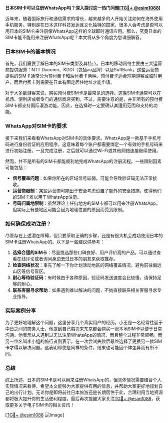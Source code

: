 **日本SIM卡可以注册WhatsApp吗？深入探讨这一热门问题[[TG💪+ @esim1088](https://t.me/s/esim1088)]**

近年来，随着国际旅行和通信需求的增长，越来越多的人开始关注如何在海外使用手机服务。特别是在日本这样科技发达且文化独特的国家，很多人会考虑是否可以用日本的SIM卡来注册像WhatsApp这样的全球即时通讯应用。那么，究竟日本的SIM卡能不能用来注册WhatsApp呢？本文将从多个角度为您详细解答。

### 日本SIM卡的基本情况

首先，我们需要了解日本的SIM卡类型及其特点。日本的移动网络主要由三大运营商提供服务：NTT Docomo、KDDI（包括au品牌）以及SoftBank。这些运营商提供的SIM卡通常分为预付费卡和后付费卡两种。预付费卡适合短期游客或临时用户，而后付费卡则需要在日本有固定居住地址才能申请。

对于大多数游客来说，购买预付费SIM卡是最常见的选择。这类SIM卡通常可以在机场、便利店或者专门的通信商店买到。不过，需要注意的是，并非所有的预付费SIM卡都支持国际漫游功能。因此，在选择时一定要确认其适用范围和支持的功能。

### WhatsApp对SIM卡的要求

接下来我们来看看WhatsApp对SIM卡的具体要求。WhatsApp是一款基于手机号码进行身份验证的应用程序，这意味着每个账户都需要绑定一个有效的手机号码来进行初始注册。一旦完成注册，之后就可以通过Wi-Fi或其他网络连接继续使用。

然而，并不是所有的SIM卡都能顺利地完成WhatsApp的注册流程。一些限制因素可能包括：

- **信号覆盖问题**：如果你所在的区域信号较弱，可能会导致验证码无法正常接收。
- **运营商限制**：某些运营商可能出于安全考虑设置了额外的安全措施，使得他们的SIM卡难以用于WhatsApp注册。
- **号码归属地限制**：虽然理论上任何地方的SIM卡都可以用来注册WhatsApp，但实际上有些地区可能会因为地理位置的原因而受到限制。

### 如何确保成功注册？

尽管存在上述潜在障碍，但只要采取正确的步骤，还是有很大机会成功使用日本的SIM卡注册WhatsApp的。以下是一些建议供参考：

1. **选择合适的SIM卡**：尽量挑选那些口碑良好、用户评价高的产品。可以通过查看在线评论或者询问身边去过日本的朋友来获取推荐。
2. **检查网络状况**：事先了解一下你计划活动地区的网络覆盖情况，避免前往偏远山区等信号盲区。
3. **耐心等待验证码**：有时候由于各种原因，验证码发送速度会比较慢，请保持足够的耐心。
4. **联系客服寻求帮助**：如果遇到难以解决的问题，不妨直接联系相关客服寻求专业指导。

### 实际案例分享

为了更好地理解这个问题，这里分享几个真实用户的经历。小王是一名经常往返于中日之间的商务人士，他提到自己每次来东京都会购买一张本地SIM卡以便于日常沟通。他表示从未遇到过无法注册WhatsApp的情况，而且整个过程非常顺畅。而另一位名叫李小姐的旅行者则表示，在一次尝试失败后最终选择了更换另一款SIM卡才得以解决问题。这表明即使是同样的条件，结果也可能因个体差异而有所不同。

### 总结

综上所述，日本的SIM卡是可以用来注册WhatsApp的，但具体情况需要结合个人实际情况来看待。希望本文能够为大家提供有用的信息，并帮助大家更好地规划自己的出行计划。无论你是即将前往日本旅游还是长期居住于此，合理利用当地资源都将极大提升你的生活便利程度。最后再次提醒大家关注[TG💪+ @esim1088](https://t.me/s/esim1088)，获取更多关于电子SIM卡的相关资讯！

[[TG💪+ @esim1088](https://t.me/s/esim1088) ![Image](https://i.postimg.cc/4NQfJmqS/Snipaste-2025-05-13-00-14-12.png)]